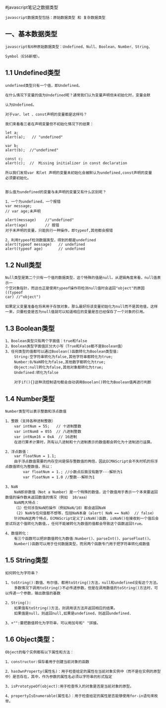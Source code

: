 #javascript笔记之数据类型
  
    javascript数据类型包括：原始数据类型 和 复杂数据类型

## 一、基本数据类型

    javascript有6种原始数据类型：Undefined、Null、Boolean、Number、String、
    
    Symbol（ES6新增）。

## 1.1  Undefined类型
    
    undefined类型只有一个值，即Undefined。

    在什么情况下变量的值为Undefined呢？通常我们认为变量声明但未初始化时，变量会默

    认为Undefined。

    对于var、let 、const声明的变量都是这样吗？
    
    我们来看看三者在声明变量但不初始化情况下的结果：
    
    let a;
    alert(a);   // "undefined"

    var b;
    alert(b);  //"undefined"

    const c;
    alert(c);  //  Missing initializer in const declaration

    所以我们发现var 和let 声明的变量未初始化会被默认为undefined,const声明的变量
    必须要初始化。


    那么值为undefined的变量与未声明的变量又有什么区别呢？
    
    1、一个为undefined，一个报错
    var message;
    // var age;未声明

    alert(message)    //"undefined"
    alert(age)        // 报错
    对于未声明的变量，只能执行一种操作，即typeof,其他都会报错
   
    2、利用typeof检测数据类型，得到的都是undefined
    alert(typeof message)   // undefined
    alert(typeof age)       // undefined

## 1.2 Null类型

    Null类型是第二个只有一个值的数据类型，这个特殊的值是null。从逻辑角度来看，null值表示一
    个空对象指针，而这也正是使用typeof操作符检测null值时会返回"object"的原因((typeof 
    car) //"object")

    如果定义变量准备在将来用于存放对象，那么最好将该变量初始化为null而不是其他值，这样一来，只要检查是否为null值就可以知道相应的变量是否已经保存了一个对象的引用。

## 1.3 Boolean类型
    
    1、Boolean类型只有两个字面值：true和false
    2、Boolean类型字面值区分大小写（True和False都不是Boolean值）
    3、任何类型的值都可以通过Boolean()函数转化为Boolean类型值:
        String:空字符串转化为false,其他字符串都转化为true;
        Number:0/NaN转化为false,其他数字都转化为true;
        Object:null转化为false,其他对象都转化为true;
        Undefined:转化为false

        对于if(){}这种流控制语句都会自动调用Booelan()转化为Boolean值再进行判断

 ## 1.4 Number类型
   
    Number类型可以表示整数和浮点数值
   
    1、整数（支持各种进制整数）
        var intNum = 55;   // 十进制整数
        var intNum8 = 055  // 八进制整数
        var intNum16 = 0xA  // 16进制
        在进行算术计算时，所有以八进制和十六进制表示的数值都会转化为十进制进行运算。
    
    2、浮点数值：
        var floatNum = 1.1;
        由于浮点数值需要的内存空间是保存整数值的两倍，因此ECMAScript会不失时机的将浮点数值转化为整数值，所以：
            var floatNum = 1.; //小数点后面没有数字---解析为1
            var floatNum = 1.0 //整数--解析为1
    
    3、NaN
        NaN即非数值（Not a Number）是一个特殊的数值，这个数值用于表示一个本来要返回数值的操作数未返回数值的情况（例如  10/aaa）
        NaN两大特点：
        （1）任何涉及NaN的操作（例如NaN/10）都会返回NaN
         (2) NaN与任何值都不想等，包括NaN本身（alert( NaN == NaN)  // false）
        针对NaN这两个特点，ECMAScript定义了isNaN()函数，isNaN()在接收到一个值后会尝试将这个值转化为数值，，任何不能被转化为数值的值都会导致这个函数返回true。

    4、数值转化：
        有三个函数可以把非数值转化为数值:Number()、parseInt()、parseFloat()。
        Number()函数可以用于任何数据类型，而另两个函数专门用于把字符串转化成数值
    
## 1.5 String类型
   
    如何转化为字符串？
   
    1、toString():数值、布尔值、都用toString()方法，null和undefined没有这个方法。
        多数情况下调用toString()不必传递参数，但是在调用数值的toString()方法时，可以传递一个参数，输出数值的基数
   
    2、String():
        如果值有toString()方法，则调用该方法并返回相应的结果。
        如果值是null，则返回null,如果是undefined，则返回undefined.
   
    3、+"":要把数值转化为字符串，可以用加号和" "拼接。

## 1.6 Object类型：
   
    Object的每个实例都有以下属性和方法：
   
    1、constructor:保存着用于创建当前对象的函数
   
    2、hasOwnProperty(属性名)：用于检查给定的属性在当前对象实例中（而不是在实例的原型中）是否存在，其中，作为参数的属性名必须以字符串的形式指定
   
    3、isPrototypeOf(object):用于检查传入的对象是否是当前对象的原型。
   
    4、propertyIsEnumerable(属性名)：用于检查给定的属性是否能够使用for-in语句来枚举。


